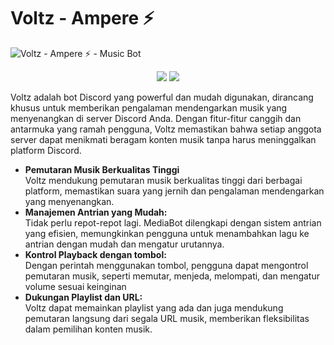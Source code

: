 # Voltz - Ampere ⚡
<img src="https://cdn.discordapp.com/avatars/1073529593371308052/29120dcc29d0bb4065f5a1c194deb2c3.png" align="center"
     alt="Voltz - Ampere ⚡ - Music Bot">


<p align="center">
    <a href="https://github.com/voltacdev/Ampere-V1" alt="Github repo vesion">
        <img src="https://img.shields.io/github/package-json/v/voltacdev/Ampere-V1/main?logo=discord&color=%2337eb34" /></a>
    <a href="https://discord.gg/jp8pGTGWry" alt="Discord Chat">
        <img src="https://img.shields.io/discord/590715124650868776?logo=discord" /></a>
</p>




Voltz adalah bot Discord yang powerful dan mudah digunakan, dirancang khusus untuk memberikan pengalaman mendengarkan musik yang menyenangkan di server Discord Anda. Dengan fitur-fitur canggih dan antarmuka yang ramah pengguna, Voltz memastikan bahwa setiap anggota server dapat menikmati beragam konten musik tanpa harus meninggalkan platform Discord.

* **Pemutaran Musik Berkualitas Tinggi**<br />Voltz mendukung pemutaran musik berkualitas tinggi dari berbagai platform, memastikan suara yang jernih dan pengalaman mendengarkan yang menyenangkan.
* **Manajemen Antrian yang Mudah:**<br /> Tidak perlu repot-repot lagi. MediaBot dilengkapi dengan sistem antrian yang efisien, memungkinkan pengguna untuk menambahkan lagu ke antrian dengan mudah dan mengatur urutannya.
* **Kontrol Playback dengan tombol:**<br /> Dengan perintah menggunakan tombol, pengguna dapat mengontrol pemutaran musik, seperti memutar, menjeda, melompati, dan mengatur volume sesuai keinginan
* **Dukungan Playlist dan URL:**<br />
Voltz dapat memainkan playlist yang ada dan juga mendukung pemutaran langsung dari segala URL musik, memberikan fleksibilitas dalam pemilihan konten musik.
